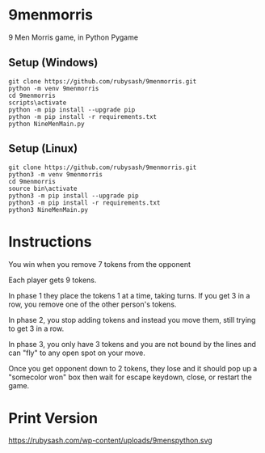 # 9menmorris
9 Men Morris game, in Python Pygame

## Setup (Windows)
```
git clone https://github.com/rubysash/9menmorris.git
python -m venv 9menmorris
cd 9menmorris
scripts\activate
python -m pip install --upgrade pip
python -m pip install -r requirements.txt
python NineMenMain.py
```
## Setup (Linux)
```
git clone https://github.com/rubysash/9menmorris.git
python3 -m venv 9menmorris
cd 9menmorris
source bin\activate
python3 -m pip install --upgrade pip
python3 -m pip install -r requirements.txt
python3 NineMenMain.py
```

# Instructions

You win when you remove 7 tokens from the opponent

Each player gets 9 tokens. 

In phase 1 they place the tokens 1 at a time, taking turns. If you get 3 in a row, you remove one of the other person's tokens.

In phase 2, you stop adding tokens and instead you move them, still trying to get 3 in a row.

In phase 3, you only have 3 tokens and you are not bound by the lines and can "fly" to any open spot on your move.

Once you get opponent down to 2 tokens, they lose and it should pop up a "somecolor won" box then wait for escape keydown, close, or restart the game.



# Print Version
https://rubysash.com/wp-content/uploads/9menspython.svg
